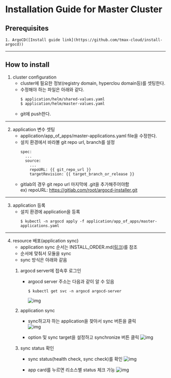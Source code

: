 # Installation Guide for Master Cluster
## Prerequisites
    1. ArgoCD([Install guide link](https://github.com/tmax-cloud/install-argocd))
---
## How to install
1. cluster configuration
    - cluster에 필요한 정보(registry domain, hyperclou domain등)를 셋팅한다.
    - 수정해야 하는 파일은 아래와 같다.
        ```
        $ application/helm/shared-values.yaml
        $ application/helm/master-values.yaml
        ```
    - git에 push한다.
---
2. application 변수 셋팅
    - application/app_of_apps/master-applications.yaml file을 수정한다.
    - 설치 환경에서 바라볼 git repo url, branch를 설정
        ```
        spec:
          ...
          source:
            ...
            repoURL: {{ git_repo_url }}
            targetRevision: {{ target_branch_or_release }}
    - gitlab의 경우 git repo url 마지막에 .git을 추가해주어야함  
    ex) repoURL: https://gitlab.com/root/argocd-installer.git
---
3. application 등록
    - 설치 환경에 application을 등록
        ```
        $ kubectl -n argocd apply -f application/app_of_apps/master-applications.yaml
        ```
---
4. resource 배포(application sync)
    - application sync 순서는 INSTALL_ORDER.md([링크](INSTALL_ORDER.md))를 참조
    - 순서에 맞춰서 모듈을 sync
    - sync 방식은 아래와 같음
    1) argocd server에 접속후 로그인
        - argocd server 주소는 다음과 같이 알 수 있음
            ```
            $ kubectl get svc -n argocd argocd-server
            ```
            ![img](../figure/1_main.png)
    
    2) application sync
        - sync하고자 하는 application을 찾아서 sync 버튼을 클릭  
        ![img](../figure/2_app.png)

        - option 및 sync target을 설정하고 synchronize 버튼 클릭
        ![img](../figure/3_sync.png)

    3) sync status 확인
        - sync status(health check, sync check)를 확인
        ![img](../figure/4_synced.png)

        - app card를 누르면 리소스별 status 체크 가능
        ![img](../figure/5_details.png)